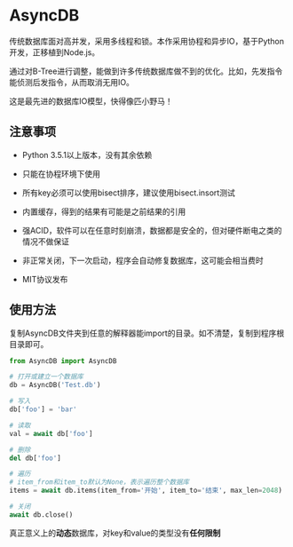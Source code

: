 # AsyncDB
传统数据库面对高并发，采用多线程和锁。本作采用协程和异步IO，基于Python开发，正移植到Node.js。

通过对B-Tree进行调整，能做到许多传统数据库做不到的优化。比如，先发指令能侦测后发指令，从而取消无用IO。

这是最先进的数据库IO模型，快得像匹小野马！

## 注意事项
* Python 3.5.1以上版本，没有其余依赖

* 只能在协程环境下使用

* 所有key必须可以使用bisect排序，建议使用bisect.insort测试

* 内置缓存，得到的结果有可能是之前结果的引用

* 强ACID，软件可以在任意时刻崩溃，数据都是安全的，但对硬件断电之类的情况不做保证

* 非正常关闭，下一次启动，程序会自动修复数据库，这可能会相当费时

* MIT协议发布

## 使用方法
复制AsyncDB文件夹到任意的解释器能import的目录。如不清楚，复制到程序根目录即可。

```Python
from AsyncDB import AsyncDB

# 打开或建立一个数据库
db = AsyncDB('Test.db')

# 写入
db['foo'] = 'bar'

# 读取
val = await db['foo']

# 删除
del db['foo']

# 遍历
# item_from和item_to默认为None，表示遍历整个数据库
items = await db.items(item_from='开始', item_to='结束', max_len=2048)

# 关闭
await db.close()
```

真正意义上的**动态**数据库，对key和value的类型没有**任何限制**
